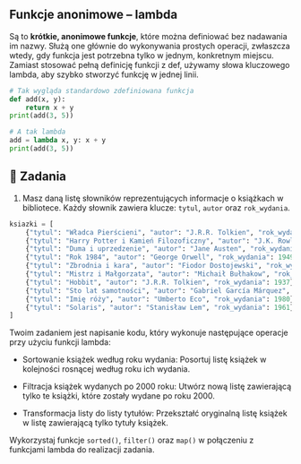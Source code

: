 ## Funkcje anonimowe – lambda

Są to **krótkie, anonimowe funkcje**, które można definiować bez nadawania im nazwy. Służą one głównie do wykonywania prostych operacji, zwłaszcza wtedy, gdy funkcja jest potrzebna tylko w jednym, konkretnym miejscu. Zamiast stosować pełną definicję funkcji z def, używamy słowa kluczowego lambda, aby szybko stworzyć funkcję w jednej linii.

```python
# Tak wygląda standardowo zdefiniowana funkcja
def add(x, y):
    return x + y
print(add(3, 5))

# A tak lambda
add = lambda x, y: x + y
print(add(3, 5))
```

## 📝 Zadania

1. Masz daną listę słowników reprezentujących informacje o książkach w bibliotece. Każdy słownik zawiera klucze: `tytul`, `autor` oraz `rok_wydania`.

```python
ksiazki = [
    {"tytul": "Władca Pierścieni", "autor": "J.R.R. Tolkien", "rok_wydania": 1954},
    {"tytul": "Harry Potter i Kamień Filozoficzny", "autor": "J.K. Rowling", "rok_wydania": 1997},
    {"tytul": "Duma i uprzedzenie", "autor": "Jane Austen", "rok_wydania": 1813},
    {"tytul": "Rok 1984", "autor": "George Orwell", "rok_wydania": 1949},
    {"tytul": "Zbrodnia i kara", "autor": "Fiodor Dostojewski", "rok_wydania": 1866},
    {"tytul": "Mistrz i Małgorzata", "autor": "Michaił Bułhakow", "rok_wydania": 1967},
    {"tytul": "Hobbit", "autor": "J.R.R. Tolkien", "rok_wydania": 1937},
    {"tytul": "Sto lat samotności", "autor": "Gabriel García Márquez", "rok_wydania": 1967},
    {"tytul": "Imię róży", "autor": "Umberto Eco", "rok_wydania": 1980},
    {"tytul": "Solaris", "autor": "Stanisław Lem", "rok_wydania": 1961},
]
```

Twoim zadaniem jest napisanie kodu, który wykonuje następujące operacje przy użyciu funkcji lambda:

- Sortowanie książek według roku wydania: Posortuj listę książek w kolejności rosnącej według roku ich wydania.

- Filtracja książek wydanych po 2000 roku: Utwórz nową listę zawierającą tylko te książki, które zostały wydane po roku 2000.

- Transformacja listy do listy tytułów: Przekształć oryginalną listę książek w listę zawierającą tylko tytuły książek.

Wykorzystaj funkcje `sorted()`, `filter()` oraz `map()` w połączeniu z funkcjami lambda do realizacji zadania.